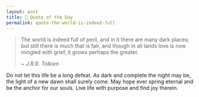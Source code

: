 ```yaml
---
layout: post
title: 📜 Quote of the Day
permalink: quote-the-world-is-indeed-full
---
```


> The world is indeed full of peril, and in it there are many dark places; but still there is much that is fair, and though in all lands love is now mingled with grief, it grows perhaps the greater.
>
> ~ *J.R.R. Tolkien* 

Do not let this life be a long defeat. As dark and complete the night may be, the light of a new dawn shall surely come. May hope ever spring eternal and be the anchor for our souls. Live life with purpose and find joy therein. 

